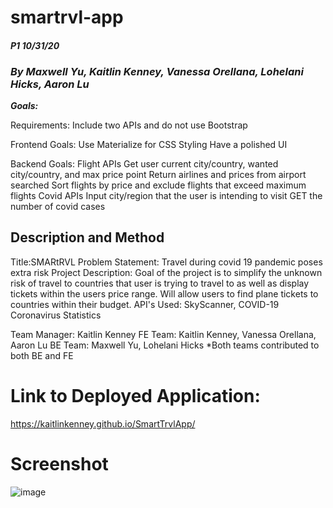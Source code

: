# smartrvl-app

#### _P1 10/31/20_

### _By Maxwell Yu, Kaitlin Kenney, Vanessa Orellana, Lohelani Hicks, Aaron Lu_

***Goals:***

Requirements:
Include two APIs and do not use Bootstrap

Frontend Goals:
Use Materialize for CSS Styling
Have a polished UI

Backend Goals:
Flight APIs
Get user current city/country, wanted city/country, and max price point
Return airlines and prices from airport searched
Sort flights by price and exclude flights that exceed maximum flights
Covid APIs
Input city/region that the user is intending to visit
GET the number of covid cases

## Description and Method

Title:SMARtRVL
Problem Statement: Travel during covid 19 pandemic poses extra risk
Project Description: Goal of the project is to simplify the unknown risk of travel to countries that user is trying to travel to as well as display tickets within the users price range. Will allow users to find plane tickets to countries within their budget.
API's Used: SkyScanner, COVID-19 Coronavirus Statistics

Team Manager: Kaitlin Kenney
FE Team: Kaitlin Kenney, Vanessa Orellana, Aaron Lu
BE Team: Maxwell Yu, Lohelani Hicks
*Both teams contributed to both BE and FE

# Link to Deployed Application:

https://kaitlinkenney.github.io/SmartTrvlApp/

# Screenshot

![image](https://user-images.githubusercontent.com/70550481/97771362-61da7480-1b12-11eb-9488-0396cf466cf1.png)
